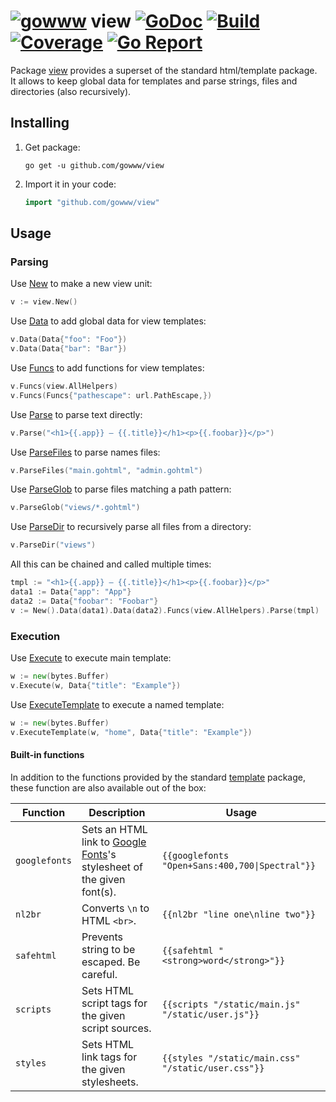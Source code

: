 # [![gowww](https://avatars.githubusercontent.com/u/18078923?s=20)](https://github.com/gowww) view [![GoDoc](https://godoc.org/github.com/gowww/view?status.svg)](https://godoc.org/github.com/gowww/view) [![Build](https://travis-ci.org/gowww/view.svg?branch=master)](https://travis-ci.org/gowww/view) [![Coverage](https://coveralls.io/repos/github/gowww/view/badge.svg?branch=master)](https://coveralls.io/github/gowww/view?branch=master) [![Go Report](https://goreportcard.com/badge/github.com/gowww/view)](https://goreportcard.com/report/github.com/gowww/view)

Package [view](https://godoc.org/github.com/gowww/view) provides a superset of the standard html/template package.  
It allows to keep global data for templates and parse strings, files and directories (also recursively).

## Installing

1. Get package:

	```Shell
	go get -u github.com/gowww/view
	```

2. Import it in your code:

	```Go
	import "github.com/gowww/view"
	```

## Usage

### Parsing

Use [New](https://godoc.org/github.com/gowww/view#New) to make a new view unit:

```Go
v := view.New()
```

Use [Data](https://godoc.org/github.com/gowww/view#Data) to add global data for view templates:

```Go
v.Data(Data{"foo": "Foo"})
v.Data(Data{"bar": "Bar"})
```

Use [Funcs](https://godoc.org/github.com/gowww/view#Funcs) to add functions for view templates:

```Go
v.Funcs(view.AllHelpers)
v.Funcs(Funcs{"pathescape": url.PathEscape,})
```

Use [Parse](https://godoc.org/github.com/gowww/view#Parse) to parse text directly:

```Go
v.Parse("<h1>{{.app}} — {{.title}}</h1><p>{{.foobar}}</p>")
```

Use [ParseFiles](https://godoc.org/github.com/gowww/view#ParseFiles) to parse names files:
```Go
v.ParseFiles("main.gohtml", "admin.gohtml")
```

Use [ParseGlob](https://godoc.org/github.com/gowww/view#ParseGlob) to parse files matching a path pattern:
```Go
v.ParseGlob("views/*.gohtml")
```

Use [ParseDir](https://godoc.org/github.com/gowww/view#ParseDir) to recursively parse all files from a directory:
```Go
v.ParseDir("views")
```

All this can be chained and called multiple times:

```Go
tmpl := "<h1>{{.app}} — {{.title}}</h1><p>{{.foobar}}</p>"
data1 := Data{"app": "App"}
data2 := Data{"foobar": "Foobar"}
v := New().Data(data1).Data(data2).Funcs(view.AllHelpers).Parse(tmpl)
```

### Execution

Use [Execute](https://godoc.org/github.com/gowww/view#Execute) to execute main template:

```Go
w := new(bytes.Buffer)
v.Execute(w, Data{"title": "Example"})
```

Use [ExecuteTemplate](https://godoc.org/github.com/gowww/view#ExecuteTemplate) to execute a named template:

```Go
w := new(bytes.Buffer)
v.ExecuteTemplate(w, "home", Data{"title": "Example"})
```

#### Built-in functions

In addition to the functions provided by the standard [template](https://golang.org/pkg/text/template/#hdr-Functions) package, these function are also available out of the box:

| Function        | Description                                                                                      | Usage                                              |
------------------|--------------------------------------------------------------------------------------------------|----------------------------------------------------|
| `googlefonts`   | Sets an HTML link to [Google Fonts](https://fonts.google.com)'s stylesheet of the given font(s). | `{{googlefonts "Open+Sans:400,700\|Spectral"}}`    |
| `nl2br`         | Converts `\n` to HTML `<br>`.                                                                    | `{{nl2br "line one\nline two"}}`                   |
| `safehtml`      | Prevents string to be escaped. Be careful.                                                       | `{{safehtml "<strong>word</strong>"}}`             |
| `scripts`       | Sets HTML script tags for the given script sources.                                              | `{{scripts "/static/main.js" "/static/user.js"}}`  |
| `styles`        | Sets HTML link tags for the given stylesheets.                                                   | `{{styles "/static/main.css" "/static/user.css"}}` |
